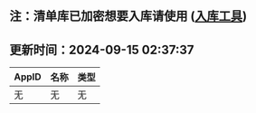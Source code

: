 ## 注：清单库已加密想要入库请使用 ([入库工具](https://github.com/BlankTMing/ManifestAutoUpdate/releases))

## 更新时间：2024-09-15 02:37:37
| AppID | 名称 | 类型  |
| :-------------------- | :----------------------------- | :----------- |
| 无 | 无 | 无 |
